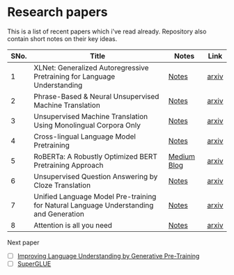 # Research papers

This is a list of recent papers which i've read already. Repository also contain short notes on their key ideas.

|  SNo. | Title |  Notes  |  Link  |
|--|--|--|--|
| 1  | XLNet: Generalized Autoregressive Pretraining for Language Understanding  |   [Notes](notes/XLNet.md)  | [arxiv](https://arxiv.org/abs/1906.08237) |
| 2 | Phrase-Based & Neural Unsupervised Machine Translation |   [Notes](notes/phrase-based-translation.md)   | [arxiv](https://arxiv.org/abs/1804.07755) |
| 3 | Unsupervised Machine Translation Using Monolingual Corpora Only | [Notes](notes/monolingual-translation.md)  | [arxiv](https://arxiv.org/abs/1711.00043) |
| 4 | Cross-lingual Language Model Pretraining |  [Notes](notes/XLM.md)  | [arxiv](https://arxiv.org/abs/1901.07291) |
| 5 | RoBERTa: A Robustly Optimized BERT Pretraining Approach |   [Medium Blog](https://towardsdatascience.com/robustly-optimized-bert-pretraining-approaches-537dc66522dd) | [arxiv](https://arxiv.org/abs/1907.11692) |
| 6 | Unsupervised Question Answering by Cloze Translation |  [Notes](notes/cloze-translation.md) | [arxiv](https://arxiv.org/abs/1906.04980) |
| 7 | Unified Language Model Pre-training for Natural Language Understanding and Generation | [Notes](notes/UNILM.md)  | [arxiv](https://arxiv.org/abs/1905.03197) |
| 8 | Attention is all you need | [Notes](notes/Attention-Is-All-You-Need.md)  | [arxiv](https://arxiv.org/abs/1706.03762) |


Next paper
 - [ ] [Improving Language Understanding
by Generative Pre-Training](https://s3-us-west-2.amazonaws.com/openai-assets/research-covers/language-unsupervised/language_understanding_paper.pdf)
 - [ ] [SuperGLUE](https://papers.nips.cc/paper/8589-superglue-a-stickier-benchmark-for-general-purpose-language-understanding-systems)
